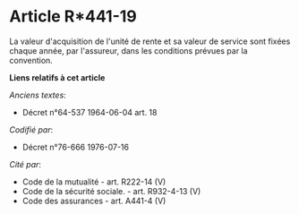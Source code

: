 # Article R*441-19

La valeur d'acquisition de l'unité de rente et sa valeur de service sont fixées chaque année, par l'assureur, dans les
conditions prévues par la convention.

**Liens relatifs à cet article**

_Anciens textes_:

  - Décret n°64-537 1964-06-04 art. 18

_Codifié par_:

  - Décret n°76-666 1976-07-16

_Cité par_:

  - Code de la mutualité - art. R222-14 (V)
  - Code de la sécurité sociale. - art. R932-4-13 (V)
  - Code des assurances - art. A441-4 (V)
